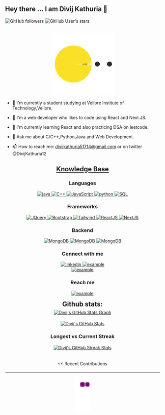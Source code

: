
## Hey there ... I am Divij Kathuria 👋

![GitHub followers](https://img.shields.io/github/followers/dikapitacion?style=social) ![GitHub User's stars](https://img.shields.io/github/stars/dikapitacion?style=social)
<div align="center">
	<br>
	<img src="https://raw.githubusercontent.com/Aniket965/Aniket965/master/pacman.svg?sanitize=true" width="200" height="200">
</div>

- 🔭 I'm currently a student studying at Vellore Institute of Technology,Vellore.

- 🧓 I'm a web developer who likes to code using React and Next.JS. 
- 🌱 I'm currently learning React and also practicing DSA on leetcode. 
- 💬 Ask me about C/C++,Python,Java and Web Development. 
- 📫 How to reach me: divijkathuria51714@gmail.com or on twitter @DivijKathuria12

<h2 align="center"><u><b>Knowledge Base</b></u></h2>
<h3 align="center">Languages</h3>
<p align="center">
  <a href="https://www.java.com" target="_blank"> 
    <img src="https://img.shields.io/badge/Java-ED8B00?style=for-the-badge&logo=java&logoColor=white" 
      alt="java"/> 
  </a>
  <a href="https://developer.mozilla.org/en-US/docs/Web/JavaScript" target="_blank"> 
    <img src="https://img.shields.io/badge/C%2B%2B-00599C?style=for-the-badge&logo=c%2B%2B&logoColor=white"
      alt="C++"/> 
  </a>
  <a href="https://www.w3.org/html/" target="_blank"> 
    <img src="https://img.shields.io/badge/JavaScript-323330?style=for-the-badge&logo=javascript&logoColor=F7DF1E"
      alt="JavaScript"/> 
  </a>
  <a href="https://www.typescriptlang.org/" target="_blank"> 
    <img src="https://img.shields.io/badge/Python-3776AB?style=for-the-badge&logo=python&logoColor=white"
      alt="python"/>
  </a>
  <a href="https://www.typescriptlang.org/" target="_blank"> 
    <img src="https://img.shields.io/badge/SQL-green?style=for-the-badge&logo=microsoftsqlserver&logoColor=white"
      alt="SQL"/>
  </a>
	
<h3 align="center">Frameworks</h3>
<p align="center">
  <a href="https://www.w3.org/html/" target="_blank"> 
    <img src="https://img.shields.io/badge/jQuery-0769AD?style=for-the-badge&logo=jquery&logoColor=white"
      alt="JQuery"/> 
  </a>
  <a href="https://www.w3.org/html/" target="_blank"> 
    <img src="https://img.shields.io/badge/Bootstrap-563D7C?style=for-the-badge&logo=bootstrap&logoColor=white"
      alt="Bootstrap"/> 
  </a>
  <a href="https://www.w3.org/html/" target="_blank"> 
    <img src="https://img.shields.io/badge/Tailwind_CSS-38B2AC?style=for-the-badge&logo=tailwind-css&logoColor=white"
      alt="Tailwind"/> 
  </a>
  <a href="https://www.w3.org/html/" target="_blank"> 
    <img src="https://img.shields.io/badge/React-61DBFB?style=for-the-badge&logo=react&logoColor=white"
      alt="ReactJS"/> 
  </a>
  <a href="https://www.w3.org/html/" target="_blank"> 
    <img src="https://img.shields.io/badge/NextJS-323330?style=for-the-badge&logo=nextdotjs&logoColor=white"
      alt="NextJS"/> 
  </a>
	
</div>
<h3 align="center">Backend</h3>
<p align="center">
  <a href="https://www.typescriptlang.org/" target="_blank"> 
    <img src="https://img.shields.io/badge/MongoDB-green?style=for-the-badge&logo=mongodb&logoColor=white"
      alt="MongoDB"/>
  </a>
  <a href="https://www.typescriptlang.org/" target="_blank"> 
    <img src="https://img.shields.io/badge/ExpressJS-323330?style=for-the-badge&logo=express&logoColor=white"
      alt="MongoDB"/>
  </a>
  <a href="https://www.typescriptlang.org/" target="_blank"> 
    <img src="https://img.shields.io/badge/NodeJS-success?style=for-the-badge&logo=nodedotjs&logoColor=white"
      alt="MongoDB"/>
  </a>
</p>

<div align="center">
	
<h3 align="center">Connect with me</h3>
<div style="margin-top:10px" align="center">
  <div>
    <a  href="https://www.linkedin.com/in/divij-kathuria-33ab68226/" target="_blank">
      <img src="https://img.shields.io/badge/Linked%20In-0A66C2.svg?style=for-the-badge&logo=linkedin&logoColor=white" alt="linkedin"/>
    </a>
    <a href="https://twitter.com/DivijKathuria12" target="_blank">
      <img src="https://img.shields.io/badge/Twitter-1DA1F2.svg?style=for-the-badge&logo=twitter&logoColor=white" alt="example"/>
    </a>
  </div>
  <div>
    <a href="https://leetcode.com/divijkathuria51714/" target="_blank">
      <img src="https://img.shields.io/badge/LeetCode-FFA116.svg?style=for-the-badge&logo=leetcode&logoColor=black" alt="example"/>
    </a>
  </div>
</div>
<h3 align="center">Reach me</h3>
<p align="center">
  <a href="mailto:divijkathuria51714@gmail.com?subject=Feedback%20From%20Github&body=Hello," target="_blank">
    <img src="https://img.shields.io/badge/Outlook-0078D4.svg?style=for-the-badge&logo=microsoftoutlook&logoColor=white" alt="example"/>
  </a>
</p>
<div align="center">
<h2 align="center" style="margin: 5px 10px;">Github stats:</h2> 

<a href="https://github.com/dikapitacion/dikapitacion">
  <img align="center" src="http://github-profile-summary-cards.vercel.app/api/cards/profile-details?username=dikapitacion&theme=2077" alt="Divij's GitHub Stats Graph"/>
</a>
<br><br>
<a href="https://github.com/dikapitacion/dikapitacion">
  <img align="center" src="https://github-readme-stats.vercel.app/api?username=dikapitacion&count_private=true&show_icons=true&theme=gotham&hide_border=true&custom_title=Divij%20K%27s%20Github%20Stats" alt="Divij's GitHub Stats" />
</a>
<h3>Longest vs Current Streak </h3>
<a href="https://github.com/dikapitacion/dikapitacion">
  <img align="center" src="https://github-readme-streak-stats.herokuapp.com/?user=dikapitacion&theme=gotham" alt="Divij's GitHub Streak Stats"/>
</a>
<br><br>
</div>
<br>
⚡⚡ Recent Contributions
<hr>

![snake gif](https://github.com/dikapitacion/dikapitacion/blob/output/github-contribution-grid-snake.gif)
